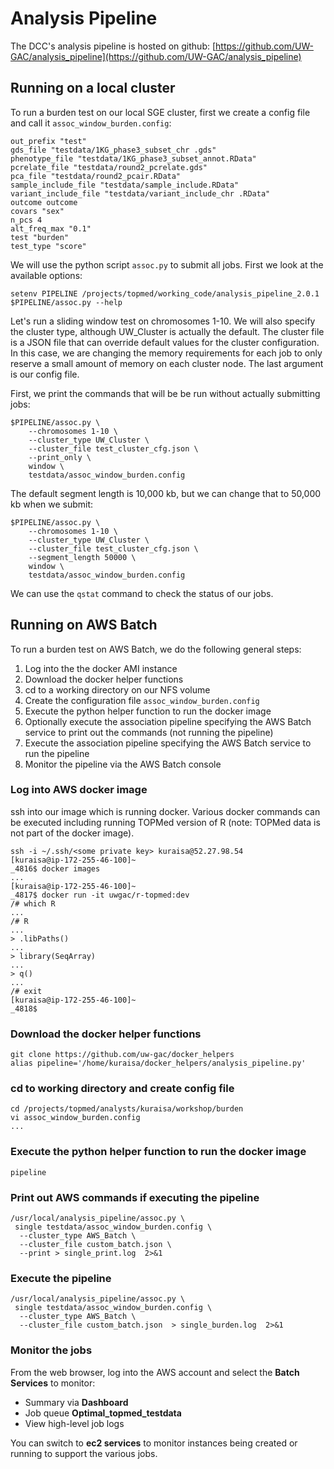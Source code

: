 # Analysis Pipeline

The DCC's analysis pipeline is hosted on github:
[https://github.com/UW-GAC/analysis_pipeline](https://github.com/UW-GAC/analysis_pipeline)

## Running on a local cluster

To run a burden test on our local SGE cluster, first we create a config file and call it `assoc_window_burden.config`:

```
out_prefix "test"
gds_file "testdata/1KG_phase3_subset_chr .gds"
phenotype_file "testdata/1KG_phase3_subset_annot.RData"
pcrelate_file "testdata/round2_pcrelate.gds"
pca_file "testdata/round2_pcair.RData"
sample_include_file "testdata/sample_include.RData"
variant_include_file "testdata/variant_include_chr .RData"
outcome outcome
covars "sex"
n_pcs 4
alt_freq_max "0.1"
test "burden"
test_type "score"
```

We will use the python script `assoc.py` to submit all jobs. First we look at the available options:

```
setenv PIPELINE /projects/topmed/working_code/analysis_pipeline_2.0.1
$PIPELINE/assoc.py --help
```

Let's run a sliding window test on chromosomes 1-10. We will also specify the cluster type, although UW_Cluster is actually the default. The cluster file is a JSON file that can override default values for the cluster configuration. In this case, we are changing the memory requirements for each job to only reserve a small amount of memory on each cluster node. The last argument is our config file.

First, we print the commands that will be be run without actually submitting jobs:

```
$PIPELINE/assoc.py \
    --chromosomes 1-10 \
    --cluster_type UW_Cluster \
    --cluster_file test_cluster_cfg.json \
    --print_only \
    window \
    testdata/assoc_window_burden.config
```

The default segment length is 10,000 kb, but we can change that to 50,000 kb when we submit:

```
$PIPELINE/assoc.py \
    --chromosomes 1-10 \
    --cluster_type UW_Cluster \
    --cluster_file test_cluster_cfg.json \
    --segment_length 50000 \
    window \
    testdata/assoc_window_burden.config
```

We can use the `qstat` command to check the status of our jobs.


## Running on AWS Batch

To run a burden test on AWS Batch, we do the following general steps:

1. Log into the the docker AMI instance
2. Download the docker helper functions
3. cd to a working directory on our NFS volume
4. Create the configuration file `assoc_window_burden.config`
5. Execute the python helper function to run the docker image
6. Optionally execute the association pipeline specifying the AWS Batch service to print out the commands (not running the pipeline)
7. Execute the association pipeline specifying the AWS Batch service to run the pipeline
8. Monitor the pipeline via the AWS Batch console

### Log into AWS docker image
ssh into our image which is running docker.  Various docker commands can be executed including running TOPMed version of R (note: TOPMed data is not part of the docker image).
```
ssh -i ~/.ssh/<some private key> kuraisa@52.27.98.54
[kuraisa@ip-172-255-46-100]~
_4816$ docker images
...
[kuraisa@ip-172-255-46-100]~
_4817$ docker run -it uwgac/r-topmed:dev
/# which R
...
/# R
...
> .libPaths()
...
> library(SeqArray)
...
> q()
...
/# exit
[kuraisa@ip-172-255-46-100]~
_4818$  
```
### Download the docker helper functions
```
git clone https://github.com/uw-gac/docker_helpers
alias pipeline='/home/kuraisa/docker_helpers/analysis_pipeline.py'
```
### cd to working directory and create config file
```
cd /projects/topmed/analysts/kuraisa/workshop/burden
vi assoc_window_burden.config
...
```
### Execute the python helper function to run the docker image
```
pipeline
```
### Print out AWS commands if executing the pipeline
```
/usr/local/analysis_pipeline/assoc.py \
 single testdata/assoc_window_burden.config \
  --cluster_type AWS_Batch \
  --cluster_file custom_batch.json \
  --print > single_print.log  2>&1
```
### Execute the pipeline
```
/usr/local/analysis_pipeline/assoc.py \
 single testdata/assoc_window_burden.config \
  --cluster_type AWS_Batch \
  --cluster_file custom_batch.json  > single_burden.log  2>&1

```
### Monitor the jobs
From the web browser, log into the AWS account and select the **Batch Services** to monitor:

- Summary via **Dashboard**
- Job queue **Optimal_topmed_testdata**
- View high-level job logs

You can switch to **ec2 services** to monitor instances being created or running to support the various jobs.
